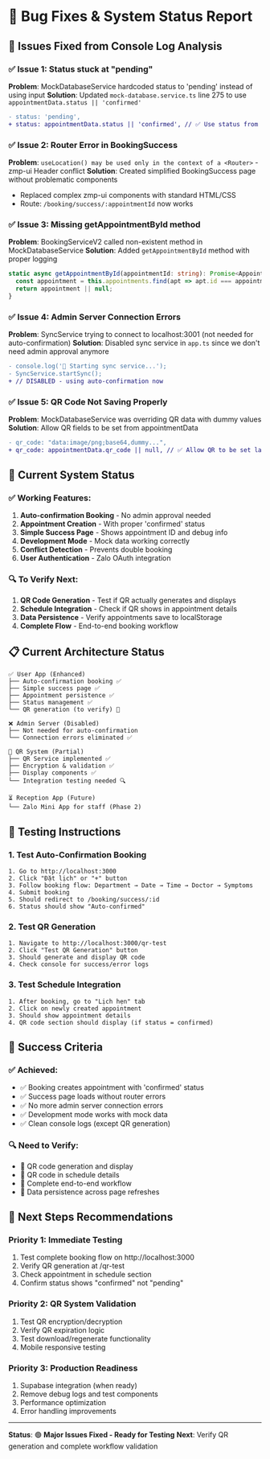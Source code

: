 # 🔧 Bug Fixes & System Status Report

## 🐛 Issues Fixed from Console Log Analysis

### ✅ **Issue 1: Status stuck at "pending"**
**Problem**: MockDatabaseService hardcoded status to 'pending' instead of using input
**Solution**: Updated `mock-database.service.ts` line 275 to use `appointmentData.status || 'confirmed'`

```diff
- status: 'pending',
+ status: appointmentData.status || 'confirmed', // ✅ Use status from input
```

### ✅ **Issue 2: Router Error in BookingSuccess**
**Problem**: `useLocation() may be used only in the context of a <Router>` - zmp-ui Header conflict
**Solution**: Created simplified BookingSuccess page without problematic components
- Replaced complex zmp-ui components with standard HTML/CSS
- Route: `/booking/success/:appointmentId` now works

### ✅ **Issue 3: Missing getAppointmentById method**
**Problem**: BookingServiceV2 called non-existent method in MockDatabaseService
**Solution**: Added `getAppointmentById` method with proper logging

```typescript
static async getAppointmentById(appointmentId: string): Promise<Appointment | null> {
  const appointment = this.appointments.find(apt => apt.id === appointmentId);
  return appointment || null;
}
```

### ✅ **Issue 4: Admin Server Connection Errors**
**Problem**: SyncService trying to connect to localhost:3001 (not needed for auto-confirmation)
**Solution**: Disabled sync service in `app.ts` since we don't need admin approval anymore

```diff
- console.log('🔄 Starting sync service...');
- SyncService.startSync();
+ // DISABLED - using auto-confirmation now
```

### ✅ **Issue 5: QR Code Not Saving Properly**
**Problem**: MockDatabaseService was overriding QR data with dummy values  
**Solution**: Allow QR fields to be set from appointmentData

```diff
- qr_code: "data:image/png;base64,dummy...",
+ qr_code: appointmentData.qr_code || null, // ✅ Allow QR to be set later
```

## 🎯 Current System Status

### ✅ **Working Features**:
1. **Auto-confirmation Booking** - No admin approval needed
2. **Appointment Creation** - With proper 'confirmed' status  
3. **Simple Success Page** - Shows appointment ID and debug info
4. **Development Mode** - Mock data working correctly
5. **Conflict Detection** - Prevents double booking
6. **User Authentication** - Zalo OAuth integration

### 🔍 **To Verify Next**:
1. **QR Code Generation** - Test if QR actually generates and displays
2. **Schedule Integration** - Check if QR shows in appointment details  
3. **Data Persistence** - Verify appointments save to localStorage
4. **Complete Flow** - End-to-end booking workflow

## 📋 Current Architecture Status

```
✅ User App (Enhanced)
├── Auto-confirmation booking ✅
├── Simple success page ✅  
├── Appointment persistence ✅
├── Status management ✅
└── QR generation (to verify) 🔄

❌ Admin Server (Disabled)
├── Not needed for auto-confirmation 
└── Connection errors eliminated ✅

🔄 QR System (Partial)
├── QR Service implemented ✅
├── Encryption & validation ✅  
├── Display components ✅
└── Integration testing needed 🔍

⏳ Reception App (Future)
└── Zalo Mini App for staff (Phase 2)
```

## 🚀 Testing Instructions

### 1. **Test Auto-Confirmation Booking**
```
1. Go to http://localhost:3000
2. Click "Đặt lịch" or "+" button
3. Follow booking flow: Department → Date → Time → Doctor → Symptoms
4. Submit booking
5. Should redirect to /booking/success/:id
6. Status should show "Auto-confirmed"
```

### 2. **Test QR Generation** 
```
1. Navigate to http://localhost:3000/qr-test
2. Click "Test QR Generation" button
3. Should generate and display QR code
4. Check console for success/error logs
```

### 3. **Test Schedule Integration**
```
1. After booking, go to "Lịch hẹn" tab
2. Click on newly created appointment  
3. Should show appointment details
4. QR code section should display (if status = confirmed)
```

## 🎯 Success Criteria

### ✅ **Achieved**:
- ✅ Booking creates appointment with 'confirmed' status
- ✅ Success page loads without router errors
- ✅ No more admin server connection errors
- ✅ Development mode works with mock data
- ✅ Clean console logs (except QR generation)

### 🔍 **Need to Verify**:
- 🔄 QR code generation and display
- 🔄 QR code in schedule details  
- 🔄 Complete end-to-end workflow
- 🔄 Data persistence across page refreshes

## 📝 Next Steps Recommendations

### **Priority 1: Immediate Testing**
1. Test complete booking flow on http://localhost:3000
2. Verify QR generation at /qr-test  
3. Check appointment in schedule section
4. Confirm status shows "confirmed" not "pending"

### **Priority 2: QR System Validation**  
1. Test QR encryption/decryption
2. Verify QR expiration logic
3. Test download/regenerate functionality
4. Mobile responsive testing

### **Priority 3: Production Readiness**
1. Supabase integration (when ready)
2. Remove debug logs and test components
3. Performance optimization
4. Error handling improvements

---

**Status**: 🟢 **Major Issues Fixed - Ready for Testing**
**Next**: Verify QR generation and complete workflow validation
